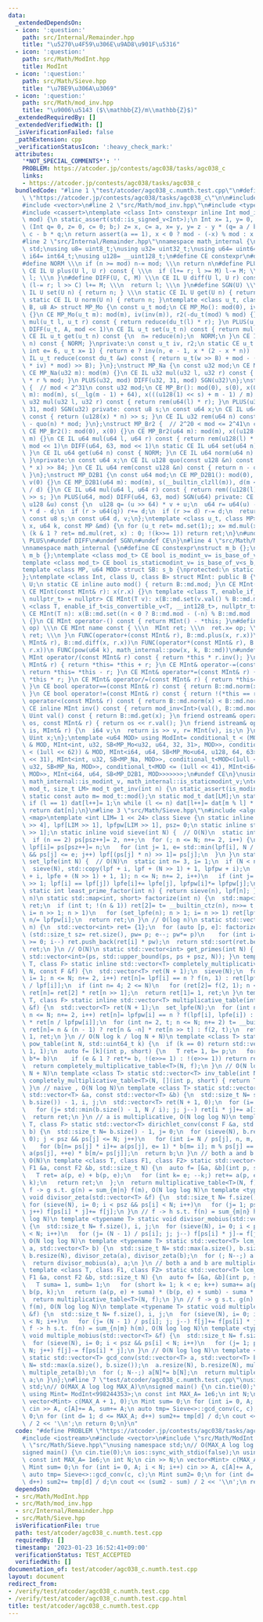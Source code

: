 ```yaml
---
data:
  _extendedDependsOn:
  - icon: ':question:'
    path: src/Internal/Remainder.hpp
    title: "\u5270\u4F59\u306E\u9AD8\u901F\u5316"
  - icon: ':question:'
    path: src/Math/ModInt.hpp
    title: ModInt
  - icon: ':question:'
    path: src/Math/Sieve.hpp
    title: "\u7BE9\u306A\u3069"
  - icon: ':question:'
    path: src/Math/mod_inv.hpp
    title: "\u9006\u5143 ($\\mathbb{Z}/m\\mathbb{Z}$)"
  _extendedRequiredBy: []
  _extendedVerifiedWith: []
  _isVerificationFailed: false
  _pathExtension: cpp
  _verificationStatusIcon: ':heavy_check_mark:'
  attributes:
    '*NOT_SPECIAL_COMMENTS*': ''
    PROBLEM: https://atcoder.jp/contests/agc038/tasks/agc038_c
    links:
    - https://atcoder.jp/contests/agc038/tasks/agc038_c
  bundledCode: "#line 1 \"test/atcoder/agc038_c.numth.test.cpp\"\n#define PROBLEM\
    \ \"https://atcoder.jp/contests/agc038/tasks/agc038_c\"\n\n#include <iostream>\n\
    #include <vector>\n#line 2 \"src/Math/mod_inv.hpp\"\n#include <type_traits>\n\
    #include <cassert>\ntemplate <class Int> constexpr inline Int mod_inv(Int a, Int\
    \ mod) {\n static_assert(std::is_signed_v<Int>);\n Int x= 1, y= 0, b= mod;\n for\
    \ (Int q= 0, z= 0, c= 0; b;) z= x, c= a, x= y, y= z - y * (q= a / b), a= b, b=\
    \ c - b * q;\n return assert(a == 1), x < 0 ? mod - (-x) % mod : x % mod;\n}\n\
    #line 2 \"src/Internal/Remainder.hpp\"\nnamespace math_internal {\nusing namespace\
    \ std;\nusing u8= uint8_t;\nusing u32= uint32_t;\nusing u64= uint64_t;\nusing\
    \ i64= int64_t;\nusing u128= __uint128_t;\n#define CE constexpr\n#define IL inline\n\
    #define NORM \\\n if (n >= mod) n-= mod; \\\n return n\n#define PLUS(U, M) \\\n\
    \ CE IL U plus(U l, U r) const { \\\n  if (l+= r; l >= M) l-= M; \\\n  return\
    \ l; \\\n }\n#define DIFF(U, C, M) \\\n CE IL U diff(U l, U r) const { \\\n  if\
    \ (l-= r; l >> C) l+= M; \\\n  return l; \\\n }\n#define SGN(U) \\\n static CE\
    \ IL U set(U n) { return n; } \\\n static CE IL U get(U n) { return n; } \\\n\
    \ static CE IL U norm(U n) { return n; }\ntemplate <class u_t, class du_t, u8\
    \ B, u8 A> struct MP_Mo {\n const u_t mod;\n CE MP_Mo(): mod(0), iv(0), r2(0)\
    \ {}\n CE MP_Mo(u_t m): mod(m), iv(inv(m)), r2(-du_t(mod) % mod) {}\n CE IL u_t\
    \ mul(u_t l, u_t r) const { return reduce(du_t(l) * r); }\n PLUS(u_t, mod << 1)\n\
    \ DIFF(u_t, A, mod << 1)\n CE IL u_t set(u_t n) const { return mul(n, r2); }\n\
    \ CE IL u_t get(u_t n) const {\n  n= reduce(n);\n  NORM;\n }\n CE IL u_t norm(u_t\
    \ n) const { NORM; }\nprivate:\n const u_t iv, r2;\n static CE u_t inv(u_t n,\
    \ int e= 6, u_t x= 1) { return e ? inv(n, e - 1, x * (2 - x * n)) : x; }\n CE\
    \ IL u_t reduce(const du_t &w) const { return u_t(w >> B) + mod - ((du_t(u_t(w)\
    \ * iv) * mod) >> B); }\n};\nstruct MP_Na {\n const u32 mod;\n CE MP_Na(): mod(0){};\n\
    \ CE MP_Na(u32 m): mod(m) {}\n CE IL u32 mul(u32 l, u32 r) const { return u64(l)\
    \ * r % mod; }\n PLUS(u32, mod) DIFF(u32, 31, mod) SGN(u32)\n};\nstruct MP_Br\
    \ {  // mod < 2^31\n const u32 mod;\n CE MP_Br(): mod(0), s(0), x(0) {}\n CE MP_Br(u32\
    \ m): mod(m), s(__lg(m - 1) + 64), x(((u128(1) << s) + m - 1) / m) {}\n CE IL\
    \ u32 mul(u32 l, u32 r) const { return rem(u64(l) * r); }\n PLUS(u32, mod) DIFF(u32,\
    \ 31, mod) SGN(u32) private: const u8 s;\n const u64 x;\n CE IL u64 quo(u64 n)\
    \ const { return (u128(x) * n) >> s; }\n CE IL u32 rem(u64 n) const { return n\
    \ - quo(n) * mod; }\n};\nstruct MP_Br2 {  // 2^20 < mod <= 2^41\n const u64 mod;\n\
    \ CE MP_Br2(): mod(0), x(0) {}\n CE MP_Br2(u64 m): mod(m), x((u128(1) << 84) /\
    \ m) {}\n CE IL u64 mul(u64 l, u64 r) const { return rem(u128(l) * r); }\n PLUS(u64,\
    \ mod << 1)\n DIFF(u64, 63, mod << 1)\n static CE IL u64 set(u64 n) { return n;\
    \ }\n CE IL u64 get(u64 n) const { NORM; }\n CE IL u64 norm(u64 n) const { NORM;\
    \ }\nprivate:\n const u64 x;\n CE IL u128 quo(const u128 &n) const { return (n\
    \ * x) >> 84; }\n CE IL u64 rem(const u128 &n) const { return n - quo(n) * mod;\
    \ }\n};\nstruct MP_D2B1 {\n const u64 mod;\n CE MP_D2B1(): mod(0), s(0), d(0),\
    \ v(0) {}\n CE MP_D2B1(u64 m): mod(m), s(__builtin_clzll(m)), d(m << s), v(u128(-1)\
    \ / d) {}\n CE IL u64 mul(u64 l, u64 r) const { return rem((u128(l) * r) << s)\
    \ >> s; }\n PLUS(u64, mod) DIFF(u64, 63, mod) SGN(u64) private: CE IL u64 rem(const\
    \ u128 &u) const {\n  u128 q= (u >> 64) * v + u;\n  u64 r= u64(u) - (q >> 64)\
    \ * d - d;\n  if (r > u64(q)) r+= d;\n  if (r >= d) r-= d;\n  return r;\n }\n\
    \ const u8 s;\n const u64 d, v;\n};\ntemplate <class u_t, class MP> CE u_t pow(u_t\
    \ x, u64 k, const MP &md) {\n for (u_t ret= md.set(1);; x= md.mul(x, x))\n  if\
    \ (k & 1 ? ret= md.mul(ret, x) : 0; !(k>>= 1)) return ret;\n}\n#undef NORM\n#undef\
    \ PLUS\n#undef DIFF\n#undef SGN\n#undef CE\n}\n#line 4 \"src/Math/ModInt.hpp\"\
    \nnamespace math_internal {\n#define CE constexpr\nstruct m_b {};\nstruct s_b:\
    \ m_b {};\ntemplate <class mod_t> CE bool is_modint_v= is_base_of_v<m_b, mod_t>;\n\
    template <class mod_t> CE bool is_staticmodint_v= is_base_of_v<s_b, mod_t>;\n\
    template <class MP, u64 MOD> struct SB: s_b {\nprotected:\n static CE MP md= MP(MOD);\n\
    };\ntemplate <class Int, class U, class B> struct MInt: public B {\n using Uint=\
    \ U;\n static CE inline auto mod() { return B::md.mod; }\n CE MInt(): x(0) {}\n\
    \ CE MInt(const MInt& r): x(r.x) {}\n template <class T, enable_if_t<is_modint_v<T>,\
    \ nullptr_t> = nullptr> CE MInt(T v): x(B::md.set(v.val() % B::md.mod)) {}\n template\
    \ <class T, enable_if_t<is_convertible_v<T, __int128_t>, nullptr_t> = nullptr>\
    \ CE MInt(T n): x(B::md.set((n < 0 ? B::md.mod - (-n) % B::md.mod : n % B::md.mod)))\
    \ {}\n CE MInt operator-() const { return MInt() - *this; }\n#define FUNC(name,\
    \ op) \\\n CE MInt name const { \\\n  MInt ret; \\\n  ret.x= op; \\\n  return\
    \ ret; \\\n }\n FUNC(operator+(const MInt& r), B::md.plus(x, r.x))\n FUNC(operator-(const\
    \ MInt& r), B::md.diff(x, r.x))\n FUNC(operator*(const MInt& r), B::md.mul(x,\
    \ r.x))\n FUNC(pow(u64 k), math_internal::pow(x, k, B::md))\n#undef FUNC\n CE\
    \ MInt operator/(const MInt& r) const { return *this * r.inv(); }\n CE MInt& operator+=(const\
    \ MInt& r) { return *this= *this + r; }\n CE MInt& operator-=(const MInt& r) {\
    \ return *this= *this - r; }\n CE MInt& operator*=(const MInt& r) { return *this=\
    \ *this * r; }\n CE MInt& operator/=(const MInt& r) { return *this= *this / r;\
    \ }\n CE bool operator==(const MInt& r) const { return B::md.norm(x) == B::md.norm(r.x);\
    \ }\n CE bool operator!=(const MInt& r) const { return !(*this == r); }\n CE bool\
    \ operator<(const MInt& r) const { return B::md.norm(x) < B::md.norm(r.x); }\n\
    \ CE inline MInt inv() const { return mod_inv<Int>(val(), B::md.mod); }\n CE inline\
    \ Uint val() const { return B::md.get(x); }\n friend ostream& operator<<(ostream&\
    \ os, const MInt& r) { return os << r.val(); }\n friend istream& operator>>(istream&\
    \ is, MInt& r) {\n  i64 v;\n  return is >> v, r= MInt(v), is;\n }\nprivate:\n\
    \ Uint x;\n};\ntemplate <u64 MOD> using ModInt= conditional_t < (MOD < (1 << 30))\
    \ & MOD, MInt<int, u32, SB<MP_Mo<u32, u64, 32, 31>, MOD>>, conditional_t < (MOD\
    \ < (1ull << 62)) & MOD, MInt<i64, u64, SB<MP_Mo<u64, u128, 64, 63>, MOD>>, conditional_t<MOD<(1u\
    \ << 31), MInt<int, u32, SB<MP_Na, MOD>>, conditional_t<MOD<(1ull << 32), MInt<i64,\
    \ u32, SB<MP_Na, MOD>>, conditional_t<MOD <= (1ull << 41), MInt<i64, u64, SB<MP_Br2,\
    \ MOD>>, MInt<i64, u64, SB<MP_D2B1, MOD>>>>>>>;\n#undef CE\n}\nusing math_internal::ModInt,\
    \ math_internal::is_modint_v, math_internal::is_staticmodint_v;\ntemplate <class\
    \ mod_t, size_t LM> mod_t get_inv(int n) {\n static_assert(is_modint_v<mod_t>);\n\
    \ static const auto m= mod_t::mod();\n static mod_t dat[LM];\n static int l= 1;\n\
    \ if (l == 1) dat[l++]= 1;\n while (l <= n) dat[l++]= dat[m % l] * (m - m / l);\n\
    \ return dat[n];\n}\n#line 3 \"src/Math/Sieve.hpp\"\n#include <algorithm>\n#include\
    \ <map>\ntemplate <int LIM= 1 << 24> class Sieve {\n static inline int ps[LIM\
    \ >> 4], lpf[LIM >> 1], lpfpw[LIM >> 1], psz= 0;\n static inline std::int8_t lpfe[LIM\
    \ >> 1];\n static inline void sieve(int N) {  // O(N)\n  static int n= 2, i= 1;\n\
    \  if (n == 2) ps[psz++]= 2, n++;\n  for (; n <= N; n+= 2, i++) {\n   if (!lpf[i])\
    \ lpf[i]= ps[psz++]= n;\n   for (int j= 1, e= std::min(lpf[i], N / n); j < psz\
    \ && ps[j] <= e; j++) lpf[(ps[j] * n) >> 1]= ps[j];\n  }\n }\n static inline void\
    \ set_lpfe(int N) {  // O(N)\n  static int n= 3, i= 1;\n  if (N < n) return;\n\
    \  sieve(N), std::copy(lpf + i, lpf + (N >> 1) + 1, lpfpw + i);\n  for (std::fill(lpfe\
    \ + i, lpfe + (N >> 1) + 1, 1); n <= N; n+= 2, i++)\n   if (int j= (n / lpf[i])\
    \ >> 1; lpf[i] == lpf[j]) lpfe[i]+= lpfe[j], lpfpw[i]*= lpfpw[j];\n }\npublic:\n\
    \ static int least_prime_factor(int n) { return sieve(n), lpf[n]; }\n // O(log\
    \ n)\n static std::map<int, short> factorize(int n) {\n  std::map<int, short>\
    \ ret;\n  if (int t; !(n & 1)) ret[2]= t= __builtin_ctz(n), n>>= t;\n  if (int\
    \ i= n >> 1; n > 1)\n   for (set_lpfe(n); n > 1; i= n >> 1) ret[lpf[i]]= lpfe[i],\
    \ n/= lpfpw[i];\n  return ret;\n }\n // O(log n)\n static std::vector<int> divisors(int\
    \ n) {\n  std::vector<int> ret= {1};\n  for (auto [p, e]: factorize(n))\n   for\
    \ (std::size_t sz= ret.size(), pw= p; e--; pw*= p)\n    for (int i= sz - 1; i\
    \ >= 0; i--) ret.push_back(ret[i] * pw);\n  return std::sort(ret.begin(), ret.end()),\
    \ ret;\n }\n // O(N)\n static std::vector<int> get_primes(int N) { return sieve(N),\
    \ std::vector<int>(ps, std::upper_bound(ps, ps + psz, N)); }\n template <class\
    \ T, class F> static inline std::vector<T> completely_multiplicative_table(int\
    \ N, const F &f) {\n  std::vector<T> ret(N + 1);\n  sieve(N);\n  for (int n= 3,\
    \ i= 1; n <= N; n+= 2, i++) ret[n]= lpf[i] == n ? f(n, 1) : ret[lpf[i]] * ret[n\
    \ / lpf[i]];\n  if (int n= 4; 2 <= N)\n   for (ret[2]= f(2, 1); n <= N; n+= 2)\
    \ ret[n]= ret[2] * ret[n >> 1];\n  return ret[1]= 1, ret;\n }\n template <class\
    \ T, class F> static inline std::vector<T> multiplicative_table(int N, const F\
    \ &f) {\n  std::vector<T> ret(N + 1);\n  set_lpfe(N);\n  for (int n= 3, i= 1;\
    \ n <= N; n+= 2, i++) ret[n]= lpfpw[i] == n ? f(lpf[i], lpfe[i]) : ret[lpfpw[i]]\
    \ * ret[n / lpfpw[i]];\n  for (int n= 2, t; n <= N; n+= 2) t= __builtin_ctz(n),\
    \ ret[n]= n & (n - 1) ? ret[n & -n] * ret[n >> t] : f(2, t);\n  return ret[1]=\
    \ 1, ret;\n }\n // O(N log k / log N + N)\n template <class T> static std::vector<T>\
    \ pow_table(int N, std::uint64_t k) {\n  if (k == 0) return std::vector<T>(N +\
    \ 1, 1);\n  auto f= [k](int p, short) {\n   T ret= 1, b= p;\n   for (auto e= k;;\
    \ b*= b)\n    if (e & 1 ? ret*= b, !(e>>= 1) : !(e>>= 1)) return ret;\n  };\n\
    \  return completely_multiplicative_table<T>(N, f);\n }\n // O(N log MOD / log\
    \ N + N)\n template <class T> static std::vector<T> inv_table(int N) {\n  return\
    \ completely_multiplicative_table<T>(N, [](int p, short) { return T(1) / p; });\n\
    \ }\n // naive , O(N log N)\n template <class T> static std::vector<T> dirichlet_conv(const\
    \ std::vector<T> &a, const std::vector<T> &b) {\n  std::size_t N= std::max(a.size(),\
    \ b.size()) - 1, i, j;\n  std::vector<T> ret(N + 1, 0);\n  for (i= a.size(); --i;)\n\
    \   for (j= std::min(b.size() - 1, N / i); j; j--) ret[i * j]+= a[i] * b[j];\n\
    \  return ret;\n }\n // a is multiplicative, O(N log log N)\n template <class\
    \ T, class F> static std::vector<T> dirichlet_conv(const F &a, std::vector<T>\
    \ b) {\n  std::size_t N= b.size() - 1, j= 0;\n  for (sieve(N), b.resize(N + 1,\
    \ 0); j < psz && ps[j] <= N; j++)\n   for (int i= N / ps[j], n, m, e; i; i--)\n\
    \    for (b[n= ps[j] * i]+= a(ps[j], e= 1) * b[m= i]; m % ps[j] == 0;) b[n]+=\
    \ a(ps[j], ++e) * b[m/= ps[j]];\n  return b;\n }\n // both a and b are multiplicative,\
    \ O(N)\n template <class T, class F1, class F2> static std::vector<T> dirichlet_conv(const\
    \ F1 &a, const F2 &b, std::size_t N) {\n  auto f= [&a, &b](int p, short e) {\n\
    \   T ret= a(p, e) + b(p, e);\n   for (int k= e; --k;) ret+= a(p, e - k) * b(p,\
    \ k);\n   return ret;\n  };\n  return multiplicative_table<T>(N, f);\n }\n //\
    \ f -> g s.t. g(n) = sum_{m|n} f(m), O(N log log N)\n template <typename T> static\
    \ void divisor_zeta(std::vector<T> &f) {\n  std::size_t N= f.size(), i, j;\n \
    \ for (sieve(N), i= 0; i < psz && ps[i] < N; i++)\n   for (j= 1; ps[i] * j < N;\
    \ j++) f[ps[i] * j]+= f[j];\n }\n // f -> h s.t. f(n) = sum_{m|n} h(m), O(N log\
    \ log N)\n template <typename T> static void divisor_mobius(std::vector<T> &f)\
    \ {\n  std::size_t N= f.size(), i, j;\n  for (sieve(N), i= 0; i < psz && ps[i]\
    \ < N; i++)\n   for (j= (N - 1) / ps[i]; j; j--) f[ps[i] * j]-= f[j];\n }\n //\
    \ O(N log log N)\n template <typename T> static std::vector<T> lcm_conv(std::vector<T>\
    \ a, std::vector<T> b) {\n  std::size_t N= std::max(a.size(), b.size());\n  a.resize(N),\
    \ b.resize(N), divisor_zeta(a), divisor_zeta(b);\n  for (; N--;) a[N]*= b[N];\n\
    \  return divisor_mobius(a), a;\n }\n // both a and b are multiplicative, O(N)\n\
    \ template <class T, class F1, class F2> static std::vector<T> lcm_conv(const\
    \ F1 &a, const F2 &b, std::size_t N) {\n  auto f= [&a, &b](int p, short e) {\n\
    \   T suma= 1, sumb= 1;\n   for (short k= 1; k < e; k++) suma+= a(p, k), sumb+=\
    \ b(p, k);\n   return (a(p, e) + suma) * (b(p, e) + sumb) - suma * sumb;\n  };\n\
    \  return multiplicative_table<T>(N, f);\n }\n // f -> g s.t. g(n) = sum_{n|m}\
    \ f(m), O(N log log N)\n template <typename T> static void multiple_zeta(std::vector<T>\
    \ &f) {\n  std::size_t N= f.size(), i, j;\n  for (sieve(N), i= 0; i < psz && ps[i]\
    \ < N; i++)\n   for (j= (N - 1) / ps[i]; j; j--) f[j]+= f[ps[i] * j];\n }\n //\
    \ f -> h s.t. f(n) = sum_{n|m} h(m), O(N log log N)\n template <typename T> static\
    \ void multiple_mobius(std::vector<T> &f) {\n  std::size_t N= f.size(), i, j;\n\
    \  for (sieve(N), i= 0; i < psz && ps[i] < N; i++)\n   for (j= 1; ps[i] * j <\
    \ N; j++) f[j]-= f[ps[i] * j];\n }\n // O(N log log N)\n template <typename T>\
    \ static std::vector<T> gcd_conv(std::vector<T> a, std::vector<T> b) {\n  std::size_t\
    \ N= std::max(a.size(), b.size());\n  a.resize(N), b.resize(N), multiple_zeta(a),\
    \ multiple_zeta(b);\n  for (; N--;) a[N]*= b[N];\n  return multiple_mobius(a),\
    \ a;\n }\n};\n#line 7 \"test/atcoder/agc038_c.numth.test.cpp\"\nusing namespace\
    \ std;\n// O(MAX_A log log MAX_A)\n\nsigned main() {\n cin.tie(0);\n ios::sync_with_stdio(false);\n\
    \ using Mint= ModInt<998244353>;\n const int MAX_A= 1e6;\n int N;\n cin >> N;\n\
    \ vector<Mint> c(MAX_A + 1, 0);\n Mint sum= 0;\n for (int i= 0, A; i < N; i++)\
    \ cin >> A, c[A]+= A, sum+= A;\n auto tmp= Sieve<>::gcd_conv(c, c);\n Mint sum2=\
    \ 0;\n for (int d= 1; d <= MAX_A; d++) sum2+= tmp[d] / d;\n cout << (sum2 - sum)\
    \ / 2 << '\\n';\n return 0;\n}\n"
  code: "#define PROBLEM \"https://atcoder.jp/contests/agc038/tasks/agc038_c\"\n\n\
    #include <iostream>\n#include <vector>\n#include \"src/Math/ModInt.hpp\"\n#include\
    \ \"src/Math/Sieve.hpp\"\nusing namespace std;\n// O(MAX_A log log MAX_A)\n\n\
    signed main() {\n cin.tie(0);\n ios::sync_with_stdio(false);\n using Mint= ModInt<998244353>;\n\
    \ const int MAX_A= 1e6;\n int N;\n cin >> N;\n vector<Mint> c(MAX_A + 1, 0);\n\
    \ Mint sum= 0;\n for (int i= 0, A; i < N; i++) cin >> A, c[A]+= A, sum+= A;\n\
    \ auto tmp= Sieve<>::gcd_conv(c, c);\n Mint sum2= 0;\n for (int d= 1; d <= MAX_A;\
    \ d++) sum2+= tmp[d] / d;\n cout << (sum2 - sum) / 2 << '\\n';\n return 0;\n}"
  dependsOn:
  - src/Math/ModInt.hpp
  - src/Math/mod_inv.hpp
  - src/Internal/Remainder.hpp
  - src/Math/Sieve.hpp
  isVerificationFile: true
  path: test/atcoder/agc038_c.numth.test.cpp
  requiredBy: []
  timestamp: '2023-01-23 16:52:41+09:00'
  verificationStatus: TEST_ACCEPTED
  verifiedWith: []
documentation_of: test/atcoder/agc038_c.numth.test.cpp
layout: document
redirect_from:
- /verify/test/atcoder/agc038_c.numth.test.cpp
- /verify/test/atcoder/agc038_c.numth.test.cpp.html
title: test/atcoder/agc038_c.numth.test.cpp
---
```

